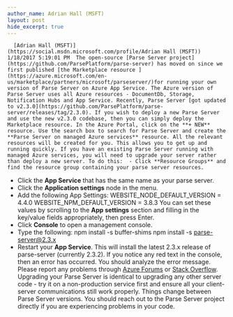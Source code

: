 ```yaml
---
author_name: Adrian Hall (MSFT)
layout: post
hide_excerpt: true
---
```

      [Adrian Hall (MSFT)](https://social.msdn.microsoft.com/profile/Adrian Hall (MSFT))  1/18/2017 5:19:01 PM  The open-source [Parse Server project](https://github.com/ParsePlatform/parse-server) has moved on since we first published [the Marketplace resource ](https://azure.microsoft.com/en-us/marketplace/partners/microsoft/parseserver/)for running your own version of Parse Server on Azure App Service. The Azure version of Parse Server uses all Azure resources - DocumentDb, Storage, Notification Hubs and App Service. Recently, Parse Server [got updated to v2.3.0](https://github.com/ParsePlatform/parse-server/releases/tag/2.3.0). If you wish to deploy a new Parse Server and use the new v2.3.0 codebase, then you can simply deploy the Marketplace resource. In the Azure Portal, click on the **+ NEW** resource. Use the search box to search for Parse Server and create the **Parse Server on managed Azure services** resource. All the relevant resources will be created for you. This allows you to get up and running quickly. If you have an existing Parse Server running with managed Azure services, you will need to upgrade your server rather than deploy a new server. To do this:  - Click **Resource Groups** and find the resource group containing your parse server resources.
 - Click the **App Service** that has the same name as your parse server.
 - Click the **Application settings** node in the menu.
 - Add the following App Settings: WEBSITE\_NODE\_DEFAULT\_VERSION = 4.4.0 WEBSITE\_NPM\_DEFAULT\_VERSION = 3.8.3 You can set these values by scrolling to the **App settings** section and filling in the key/value fields appropriately, then press Enter.
 - Click **Console** to open a management console.
 - Type the following: npm install -s buffer-shims npm install -s parse-server@2.3.x 
 - Restart your **App Service**.
  This will install the latest 2.3.x release of parse-server (currently 2.3.2). If you notice any red text in the console, then an error has occurred. You should analyze the error message. Please report any problems through [Azure Forums](https://social.msdn.microsoft.com/Forums/en-US/home?forum=windowsazurewebsitespreview&filter=alltypes&sort=lastpostdesc) or [Stack Overflow](http://stackoverflow.com/questions/tagged/parse-server). Upgrading your Parse Server is identical to upgrading any other server code - try it on a non-production service first and ensure all your client-server communications still work properly. Things change between Parse Server versions. You should reach out to the Parse Server project directly if you are experiencing problems in your code.     